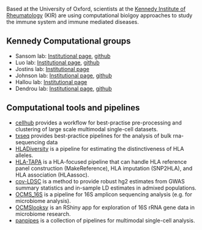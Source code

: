 Based at the University of Oxford, scientists at the [Kennedy Institute of Rheumatology](https://www.kennedy.ox.ac.uk) (KIR) are using computational biolgoy approaches to study the immune system and immune mediated diseases. 

## Kennedy Computational groups

* Sansom lab: [Institutional page](https://www.kennedy.ox.ac.uk/research/research-groups/computational-genomics), [github](https://github.com/sansomlab)
* Luo lab: [Institutional page](https://www.kennedy.ox.ac.uk/research/research-groups/luo-group-statistical-genomics-and-computational-immunology), [github](https://github.com/yang-luo-lab/)
* Jostins lab: [Institutional page](https://www.kennedy.ox.ac.uk/research/research-groups/jostins-group-statistical-genetics-of-immune-variation)
* Johnson lab: [Institutional page](https://www.kennedy.ox.ac.uk/research/research-groups/computational-genomics), [github](https://github.com/OxfordCMS)
* Hallou lab: [Institutional page](https://www.kennedy.ox.ac.uk/team/adrien-hallou)
* Dendrou lab: [Institutional page](https://www.kennedy.ox.ac.uk/research/research-groups/dendrou-group-immune-disease-multiomics), [github](https://github.com/DendrouLab)

## Computational tools and pipelines

* [cellhub](https://github.com/sansomlab/cellhub) provides a workflow for best-practise pre-processing and clustering of large scale multimodal single-cell datasets.
* [txseq](https://github.com/sansomlab/txseq) provides best-practice pipelines for the analysis of bulk rna-sequencing data
* [HLADiversity](https://github.com/yang-luo-lab/HLADiversity) is a pipeline for estimating the distinctiveness of HLA alleles.
* [HLA-TAPA](https://github.com/yang-luo-lab/HLA-TAPAS) is a HLA-focused pipeline that can handle HLA reference panel construction (MakeReference), HLA imputation (SNP2HLA), and HLA association (HLAassoc).
* [cov-LDSC](https://github.com/yang-luo-lab/cov-ldsc)  is a method to provide robust hg2 estimates from GWAS summary statistics and in-sample LD estimates in admixed populations.
* [OCMS_16S](https://github.com/OxfordCMS/OCMS_16S) is a pipeline for 16S amplicon sequencing analysis (e.g. for microbiome analysis).
* [OCMSlooksy](https://github.com/OxfordCMS/OCMSlooksy) is an RShiny app for exploration of 16S rRNA gene data in microbiome research.
* [panpipes](https://github.com/DendrouLab/panpipes/tree/main) is a collection of pipelines for multimodal single-cell analysis.
